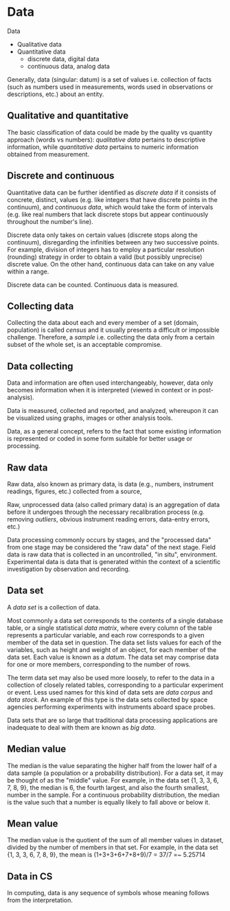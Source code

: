 # Data

Data
* Qualitative data
* Quantitative data
  - discrete data, digital data
  - continuous data, analog data


Generally, data (singular: datum) is a set of values i.e. collection of facts (such as numbers used in measurements, words used in observations or descriptions, etc.) about an entity.

## Qualitative and quantitative
The basic classification of data could be made by the quality vs quantity approach (words vs numbers): *qualitative data* pertains to descriptive information, while *quantitative data* pertains to numeric information obtained from measurement.

## Discrete and continuous
Quantitative data can be further identified as *discrete data* if it consists of concrete, distinct, values (e.g. like integers that have discrete points in the continuum), and *continuous data*, which would take the form of intervals (e.g. like real numbers that lack discrete stops but appear continuously throughout the number's line).

Discrete data only takes on certain values (discrete stops along the continuum), disregarding the infinities between any two successive points. For example, division of integers has to employ a particular resolution (rounding) strategy in order to obtain a valid (but possibly unprecise) discrete value. On the other hand, continuous data can take on any value within a range.

Discrete data can be counted. Continuous data is measured.


## Collecting data
Collecting the data about each and every member of a set (domain, population) is called *census* and it usually presents a difficult or impossible challenge. Therefore, a *sample* i.e. collecting the data only from a certain subset of the whole set, is an acceptable compromise.



## Data collecting
Data and information are often used interchangeably, however, data only becomes information when it is interpreted (viewed in context or in post-analysis).

Data is measured, collected and reported, and analyzed, whereupon it can be visualized using graphs, images or other analysis tools.

Data, as a general concept, refers to the fact that some existing information is represented or coded in some form suitable for better usage or processing.


## Raw data
Raw data, also known as primary data, is data (e.g., numbers, instrument readings, figures, etc.) collected from a source,

Raw, unprocessed data (also called primary data) is an aggregation of data before it undergoes through the necessary recalibration process (e.g. removing *outliers*, obvious instrument reading errors, data-entry errors, etc.)

Data processing commonly occurs by stages, and the "processed data" from one stage may be considered the "raw data" of the next stage. Field data is raw data that is collected in an uncontrolled, "in situ", environment. Experimental data is data that is generated within the context of a scientific investigation by observation and recording.


## Data set
A *data set* is a collection of data.

Most commonly a data set corresponds to the contents of a single database table, or a single statistical *data matrix*, where every column of the table represents a particular variable, and each row corresponds to a given member of the data set in question. The data set lists values for each of the variables, such as height and weight of an object, for each member of the data set. Each value is known as a *datum*. The data set may comprise data for one or more members, corresponding to the number of rows.

The term data set may also be used more loosely, to refer to the data in a collection of closely related tables, corresponding to a particular experiment or event. Less used names for this kind of data sets are *data corpus* and *data stock*. An example of this type is the data sets collected by space agencies performing experiments with instruments aboard space probes.

Data sets that are so large that traditional data processing applications are inadequate to deal with them are known as *big data*.

## Median value
The median is the value separating the higher half from the lower half of a data sample (a population or a probability distribution). For a data set, it may be thought of as the "middle" value. For example, in the data set {1, 3, 3, 6, 7, 8, 9}, the median is 6, the fourth largest, and also the fourth smallest, number in the sample. For a continuous probability distribution, the median is the value such that a number is equally likely to fall above or below it.

## Mean value
The median value is the quotient of the sum of all member values in dataset, divided by the number of members in that set. For example, in the data set {1, 3, 3, 6, 7, 8, 9}, the mean is (1+3+3+6+7+8+9)/7 = 37/7 =~ 5.25714



## Data in CS
In computing, data is any sequence of symbols whose meaning follows from the interpretation.
